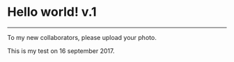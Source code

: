 # Hello world! v.1
---
To my new collaborators, please upload your photo.

This is my test on 16 september 2017.
